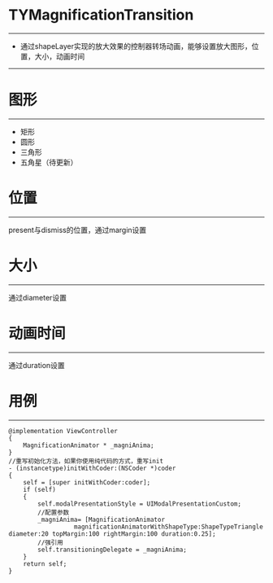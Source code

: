 # TYMagnificationTransition
---

* 通过shapeLayer实现的放大效果的控制器转场动画，能够设置放大图形，位置，大小，动画时间
---
# 图形
---
* 矩形
* 圆形
* 三角形
* 五角星（待更新）
# 位置
---
present与dismiss的位置，通过margin设置

# 大小
---
通过diameter设置

# 动画时间
---
通过duration设置

# 用例
---
```oc
@implementation ViewController
{
    MagnificationAnimator * _magniAnima;
}
//重写初始化方法，如果你使用纯代码的方式，重写init
- (instancetype)initWithCoder:(NSCoder *)coder
{
    self = [super initWithCoder:coder];
    if (self)
    {
        self.modalPresentationStyle = UIModalPresentationCustom;
        //配置参数
        _magniAnima= [MagnificationAnimator
                  magnificationAnimatorWithShapeType:ShapeTypeTriangle diameter:20 topMargin:100 rightMargin:100 duration:0.25];
        //强引用
        self.transitioningDelegate = _magniAnima;
    }
    return self;
}
```
